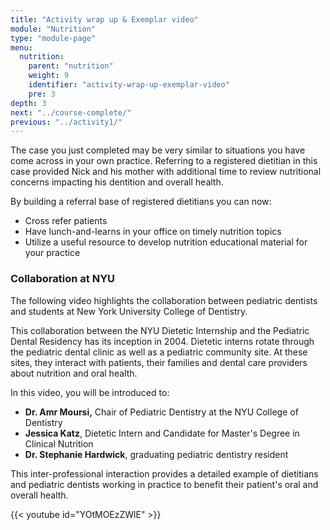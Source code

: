 ```yaml
---
title: "Activity wrap up & Exemplar video"
module: "Nutrition"
type: "module-page"
menu:
  nutrition:
    parent: "nutrition"
    weight: 9
    identifier: "activity-wrap-up-exemplar-video"
    pre: 3
depth: 3
next: "../course-complete/"
previous: "../activity1/"
---
```

<div class="pageblock"><p><span>The case you just completed may be very similar to situations you have come across in your own practice. Referring to a registered dietitian in this case provided Nick and his mother with additional time to review nutritional concerns impacting his dentition and overall health. </span></p>
<p><span>By building a referral base of registered dietitians you can now:</span></p>
<ul>
<li>Cross refer patients</li>
<li>Have lunch-and-learns in your office on timely nutrition topics</li>
<li>Utilize a useful resource to develop nutrition educational material for your practice</li>
</ul>
</div><div class="pageblock"><h3>Collaboration at NYU</h3><p><span>The following video highlights the collaboration between pediatric dentists and students at New York University College of Dentistry.</span></p>
<p><span>This collaboration between the NYU Dietetic Internship and the Pediatric Dental Residency has its inception in 2004. Dietetic interns rotate through the pediatric dental clinic as well as a pediatric community site. At these sites, they interact with patients, their families and dental care providers about nutrition and oral health. </span></p>
<p><span>In this video, you will be introduced to:</span></p>
<ul>
<li><strong>Dr. Amr Moursi,</strong> Chair of Pediatric Dentistry at the NYU College of Dentistry</li>
<li><strong>Jessica Katz</strong>, Dietetic Intern and Candidate for Master's Degree in Clinical Nutrition</li>
<li><strong>Dr. Stephanie Hardwick</strong>, graduating pediatric dentistry resident</li>
</ul>
<p><span>This inter-professional interaction provides a detailed example of dietitians and pediatric dentists working in practice to benefit their patient's oral and overall health.</span></p>
</div><div class="pageblock">
{{< youtube id="YOtMOEzZWlE" >}}</div>